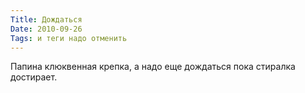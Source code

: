 ```yaml
---
Title: Дождаться
Date: 2010-09-26
Tags: и теги надо отменить
---
```


<div class="text"><p>Папина клюквенная крепка, а надо еще дождаться пока стиралка достирает.</p></div>